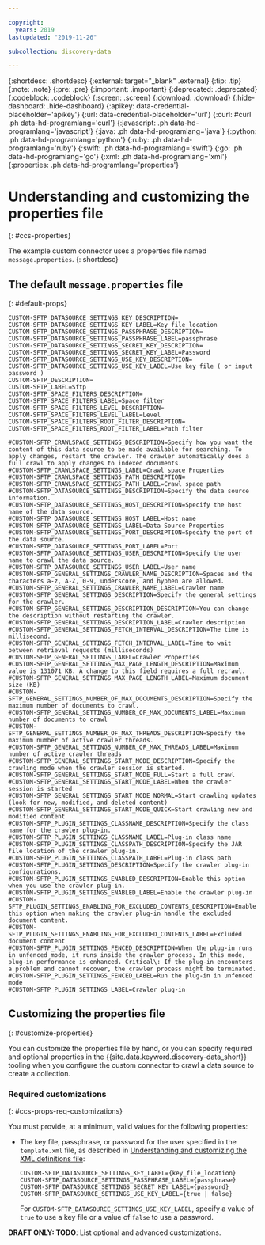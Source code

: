 ```yaml
---

copyright:
  years: 2019
lastupdated: "2019-11-26"

subcollection: discovery-data

---
```


{:shortdesc: .shortdesc}
{:external: target="_blank" .external}
{:tip: .tip}
{:note: .note}
{:pre: .pre}
{:important: .important}
{:deprecated: .deprecated}
{:codeblock: .codeblock}
{:screen: .screen}
{:download: .download}
{:hide-dashboard: .hide-dashboard}
{:apikey: data-credential-placeholder='apikey'} 
{:url: data-credential-placeholder='url'}
{:curl: #curl .ph data-hd-programlang='curl'}
{:javascript: .ph data-hd-programlang='javascript'}
{:java: .ph data-hd-programlang='java'}
{:python: .ph data-hd-programlang='python'}
{:ruby: .ph data-hd-programlang='ruby'}
{:swift: .ph data-hd-programlang='swift'}
{:go: .ph data-hd-programlang='go'}
{:xml: .ph data-hd-programlang='xml'}
{:properties: .ph data-hd-programlang='properties'}

# Understanding and customizing the properties file
{: #ccs-properties}

The example custom connector uses a properties file named `message.properties`.
{: shortdesc}

## The default `message.properties` file
{: #default-props}

```properties
CUSTOM-SFTP_DATASOURCE_SETTINGS_KEY_DESCRIPTION=
CUSTOM-SFTP_DATASOURCE_SETTINGS_KEY_LABEL=Key file location
CUSTOM-SFTP_DATASOURCE_SETTINGS_PASSPHRASE_DESCRIPTION=
CUSTOM-SFTP_DATASOURCE_SETTINGS_PASSPHRASE_LABEL=passphrase
CUSTOM-SFTP_DATASOURCE_SETTINGS_SECRET_KEY_DESCRIPTION=
CUSTOM-SFTP_DATASOURCE_SETTINGS_SECRET_KEY_LABEL=Password
CUSTOM-SFTP_DATASOURCE_SETTINGS_USE_KEY_DESCRIPTION=
CUSTOM-SFTP_DATASOURCE_SETTINGS_USE_KEY_LABEL=Use key file ( or input password )
CUSTOM-SFTP_DESCRIPTION=
CUSTOM-SFTP_LABEL=Sftp
CUSTOM-SFTP_SPACE_FILTERS_DESCRIPTION=
CUSTOM-SFTP_SPACE_FILTERS_LABEL=Space filter
CUSTOM-SFTP_SPACE_FILTERS_LEVEL_DESCRIPTION=
CUSTOM-SFTP_SPACE_FILTERS_LEVEL_LABEL=Level
CUSTOM-SFTP_SPACE_FILTERS_ROOT_FILTER_DESCRIPTION=
CUSTOM-SFTP_SPACE_FILTERS_ROOT_FILTER_LABEL=Path filter

#CUSTOM-SFTP_CRAWLSPACE_SETTINGS_DESCRIPTION=Specify how you want the content of this data source to be made available for searching. To apply changes, restart the crawler. The crawler automatically does a full crawl to apply changes to indexed documents.
#CUSTOM-SFTP_CRAWLSPACE_SETTINGS_LABEL=Crawl space Properties
#CUSTOM-SFTP_CRAWLSPACE_SETTINGS_PATH_DESCRIPTION=
#CUSTOM-SFTP_CRAWLSPACE_SETTINGS_PATH_LABEL=Crawl space path
#CUSTOM-SFTP_DATASOURCE_SETTINGS_DESCRIPTION=Specify the data source information.
#CUSTOM-SFTP_DATASOURCE_SETTINGS_HOST_DESCRIPTION=Specify the host name of the data source.
#CUSTOM-SFTP_DATASOURCE_SETTINGS_HOST_LABEL=Host name
#CUSTOM-SFTP_DATASOURCE_SETTINGS_LABEL=Data Source Properties
#CUSTOM-SFTP_DATASOURCE_SETTINGS_PORT_DESCRIPTION=Specify the port of the data source.
#CUSTOM-SFTP_DATASOURCE_SETTINGS_PORT_LABEL=Port
#CUSTOM-SFTP_DATASOURCE_SETTINGS_USER_DESCRIPTION=Specify the user name to crawl the data source.
#CUSTOM-SFTP_DATASOURCE_SETTINGS_USER_LABEL=User name
#CUSTOM-SFTP_GENERAL_SETTINGS_CRAWLER_NAME_DESCRIPTION=Spaces and the characters a-z, A-Z, 0-9, underscore, and hyphen are allowed.
#CUSTOM-SFTP_GENERAL_SETTINGS_CRAWLER_NAME_LABEL=Crawler name
#CUSTOM-SFTP_GENERAL_SETTINGS_DESCRIPTION=Specify the general settings for the crawler.
#CUSTOM-SFTP_GENERAL_SETTINGS_DESCRIPTION_DESCRIPTION=You can change the description without restarting the crawler.
#CUSTOM-SFTP_GENERAL_SETTINGS_DESCRIPTION_LABEL=Crawler description
#CUSTOM-SFTP_GENERAL_SETTINGS_FETCH_INTERVAL_DESCRIPTION=The time is millisecond.
#CUSTOM-SFTP_GENERAL_SETTINGS_FETCH_INTERVAL_LABEL=Time to wait between retrieval requests (milliseconds)
#CUSTOM-SFTP_GENERAL_SETTINGS_LABEL=Crawler Properties
#CUSTOM-SFTP_GENERAL_SETTINGS_MAX_PAGE_LENGTH_DESCRIPTION=Maximum value is 131071 KB. A change to this field requires a full recrawl.
#CUSTOM-SFTP_GENERAL_SETTINGS_MAX_PAGE_LENGTH_LABEL=Maximum document size (KB)
#CUSTOM-SFTP_GENERAL_SETTINGS_NUMBER_OF_MAX_DOCUMENTS_DESCRIPTION=Specify the maximum number of documents to crawl.
#CUSTOM-SFTP_GENERAL_SETTINGS_NUMBER_OF_MAX_DOCUMENTS_LABEL=Maximum number of documents to crawl
#CUSTOM-SFTP_GENERAL_SETTINGS_NUMBER_OF_MAX_THREADS_DESCRIPTION=Specify the maximum number of active crawler threads.
#CUSTOM-SFTP_GENERAL_SETTINGS_NUMBER_OF_MAX_THREADS_LABEL=Maximum number of active crawler threads
#CUSTOM-SFTP_GENERAL_SETTINGS_START_MODE_DESCRIPTION=Specify the crawling mode when the crawler session is started.
#CUSTOM-SFTP_GENERAL_SETTINGS_START_MODE_FULL=Start a full crawl
#CUSTOM-SFTP_GENERAL_SETTINGS_START_MODE_LABEL=When the crawler session is started
#CUSTOM-SFTP_GENERAL_SETTINGS_START_MODE_NORMAL=Start crawling updates (look for new, modified, and deleted content)
#CUSTOM-SFTP_GENERAL_SETTINGS_START_MODE_QUICK=Start crawling new and modified content
#CUSTOM-SFTP_PLUGIN_SETTINGS_CLASSNAME_DESCRIPTION=Specify the class name for the crawler plug-in.
#CUSTOM-SFTP_PLUGIN_SETTINGS_CLASSNAME_LABEL=Plug-in class name
#CUSTOM-SFTP_PLUGIN_SETTINGS_CLASSPATH_DESCRIPTION=Specify the JAR file location of the crawler plug-in.
#CUSTOM-SFTP_PLUGIN_SETTINGS_CLASSPATH_LABEL=Plug-in class path
#CUSTOM-SFTP_PLUGIN_SETTINGS_DESCRIPTION=Specify the crawler plug-in configurations.
#CUSTOM-SFTP_PLUGIN_SETTINGS_ENABLED_DESCRIPTION=Enable this option when you use the crawler plug-in.
#CUSTOM-SFTP_PLUGIN_SETTINGS_ENABLED_LABEL=Enable the crawler plug-in
#CUSTOM-SFTP_PLUGIN_SETTINGS_ENABLING_FOR_EXCLUDED_CONTENTS_DESCRIPTION=Enable this option when making the crawler plug-in handle the excluded document content.
#CUSTOM-SFTP_PLUGIN_SETTINGS_ENABLING_FOR_EXCLUDED_CONTENTS_LABEL=Excluded document content
#CUSTOM-SFTP_PLUGIN_SETTINGS_FENCED_DESCRIPTION=When the plug-in runs in unfenced mode, it runs inside the crawler process. In this mode, plug-in performance is enhanced. Critical\: If the plug-in encounters a problem and cannot recover, the crawler process might be terminated.
#CUSTOM-SFTP_PLUGIN_SETTINGS_FENCED_LABEL=Run the plug-in in unfenced mode
#CUSTOM-SFTP_PLUGIN_SETTINGS_LABEL=Crawler plug-in
```

## Customizing the properties file
{: #customize-properties}

You can customize the properties file by hand, or you can specify required and optional properties in the {{site.data.keyword.discovery-data_short}} tooling when you configure the custom connector to crawl a data source to create a collection.

### Required customizations
{: #ccs-props-req-customizations}

You must provide, at a minimum, valid values for the following properties:

  - The key file, passphrase, or password for the user specified in the `template.xml` file, as described in [Understanding and customizing the XML definitions file](/docs/discovery-data?topic=discovery-data-ccs.xml#ccs-xml-req-customizations):
    ```properties
    CUSTOM-SFTP_DATASOURCE_SETTINGS_KEY_LABEL={key_file_location}
    CUSTOM-SFTP_DATASOURCE_SETTINGS_PASSPHRASE_LABEL={passphrase}
    CUSTOM-SFTP_DATASOURCE_SETTINGS_SECRET_KEY_LABEL={password}
    CUSTOM-SFTP_DATASOURCE_SETTINGS_USE_KEY_LABEL={true | false}
    ```
    For `CUSTOM-SFTP_DATASOURCE_SETTINGS_USE_KEY_LABEL`, specify a value of `true` to use a key file or a value of `false` to use a password.

**DRAFT ONLY: TODO**: List optional and advanced customizations.

<!--
### Optional customizations
{: #ccs-props-optional-customizations}

```properties
CUSTOM-SFTP_DATASOURCE_SETTINGS_PASSPHRASE_DESCRIPTION=
CUSTOM-SFTP_DATASOURCE_SETTINGS_SECRET_KEY_DESCRIPTION=
CUSTOM-SFTP_DATASOURCE_SETTINGS_USE_KEY_DESCRIPTION=
```

### Advanced customizations
{: #ccs-props-adv-customizations}

-->
